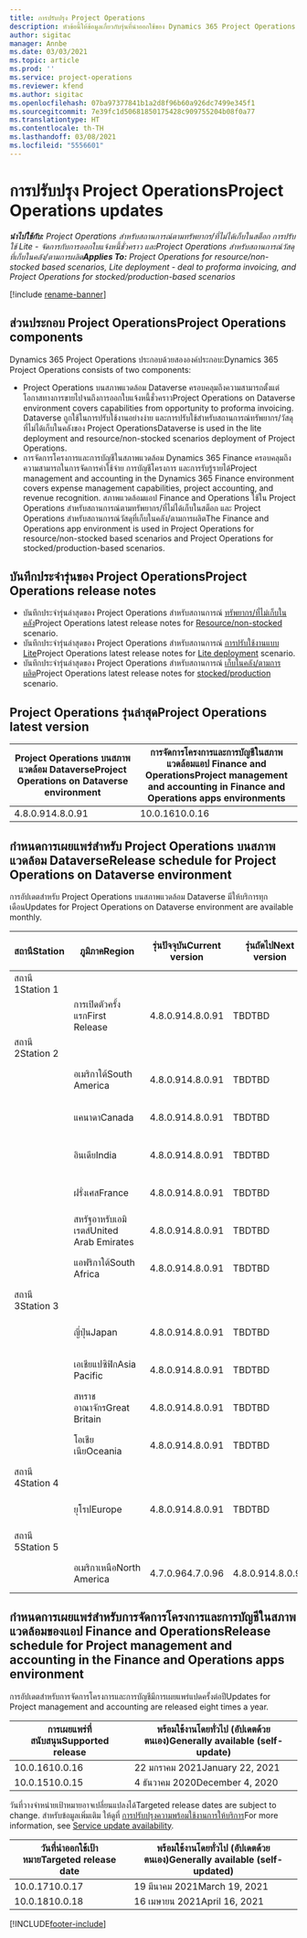 ```yaml
---
title: การปรับปรุง Project Operations
description: หัวข้อนี้ให้ข้อมูลเกี่ยวกับรุ่นที่นำออกใช้ของ Dynamics 365 Project Operations
author: sigitac
manager: Annbe
ms.date: 03/03/2021
ms.topic: article
ms.prod: ''
ms.service: project-operations
ms.reviewer: kfend
ms.author: sigitac
ms.openlocfilehash: 07ba97377841b1a2d8f96b60a926dc7499e345f1
ms.sourcegitcommit: 7e39fc1d50681850175428c909755204b08f0a77
ms.translationtype: HT
ms.contentlocale: th-TH
ms.lasthandoff: 03/08/2021
ms.locfileid: "5556601"
---
```

# <a name="project-operations-updates"></a><span data-ttu-id="1cfdf-103">การปรับปรุง Project Operations</span><span class="sxs-lookup"><span data-stu-id="1cfdf-103">Project Operations updates</span></span>

<span data-ttu-id="1cfdf-104">_**นำไปใช้กับ:** Project Operations สำหรับสถานการณ์ตามทรัพยากร/ที่ไม่ได้เก็บในสต็อก การปรับใช้ Lite - จัดการกับการออกใบแจ้งหนี้ชั่วคราว และProject Operations สำหรับสถานการณ์วัสดุที่เก็บในคลัง/ตามการผลิต_</span><span class="sxs-lookup"><span data-stu-id="1cfdf-104">_**Applies To:** Project Operations for resource/non-stocked based scenarios, Lite deployment - deal to proforma invoicing, and Project Operations for stocked/production-based scenarios_</span></span>

[!include [rename-banner](~/includes/cc-data-platform-banner.md)]

## <a name="project-operations-components"></a><span data-ttu-id="1cfdf-105">ส่วนประกอบ Project Operations</span><span class="sxs-lookup"><span data-stu-id="1cfdf-105">Project Operations components</span></span>

<span data-ttu-id="1cfdf-106">Dynamics 365 Project Operations ประกอบด้วยสององค์ประกอบ:</span><span class="sxs-lookup"><span data-stu-id="1cfdf-106">Dynamics 365 Project Operations consists of two components:</span></span>

- <span data-ttu-id="1cfdf-107">Project Operations บนสภาพแวดล้อม Dataverse ครอบคลุมถึงความสามารถตั้งแต่โอกาสทางการขายไปจนถึงการออกใบแจ้งหนี้ชั่วคราว</span><span class="sxs-lookup"><span data-stu-id="1cfdf-107">Project Operations on Dataverse environment covers capabilities from opportunity to proforma invoicing.</span></span> <span data-ttu-id="1cfdf-108">Dataverse ถูกใช้ในการปรับใช้งานอย่างง่าย และการปรับใช้สำหรับสถานการณ์ทรัพยากร/วัสดุที่ไม่ได้เก็บในคลังของ Project Operations</span><span class="sxs-lookup"><span data-stu-id="1cfdf-108">Dataverse is used in the lite deployment and resource/non-stocked scenarios deployment of Project Operations.</span></span>
- <span data-ttu-id="1cfdf-109">การจัดการโครงการและการบัญชีในสภาพแวดล้อม Dynamics 365 Finance ครอบคลุมถึงความสามารถในการจัดการค่าใช้จ่าย การบัญชีโครงการ และการรับรู้รายได้</span><span class="sxs-lookup"><span data-stu-id="1cfdf-109">Project management and accounting in the Dynamics 365 Finance environment covers expense management capabilities, project accounting, and revenue recognition.</span></span> <span data-ttu-id="1cfdf-110">สภาพแวดล้อมแอป Finance and Operations ใช้ใน Project Operations สำหรับสถานการณ์ตามทรัพยากร/ที่ไม่ได้เก็บในสต็อก และ Project Operations สำหรับสถานการณ์วัสดุที่เก็บในคลัง/ตามการผลิต</span><span class="sxs-lookup"><span data-stu-id="1cfdf-110">The Finance and Operations app environment is used in Project Operations for resource/non-stocked based scenarios and Project Operations for stocked/production-based scenarios.</span></span>

## <a name="project-operations-release-notes"></a><span data-ttu-id="1cfdf-111">บันทึกประจำรุ่นของ Project Operations</span><span class="sxs-lookup"><span data-stu-id="1cfdf-111">Project Operations release notes</span></span>
- <span data-ttu-id="1cfdf-112">บันทึกประจำรุ่นล่าสุดของ Project Operations สำหรับสถานการณ์ [ทรัพยากร/ที่ไม่เก็บในคลัง](whats-new-mar-2021-resource-based.md)</span><span class="sxs-lookup"><span data-stu-id="1cfdf-112">Project Operations latest release notes for [Resource/non-stocked](whats-new-mar-2021-resource-based.md) scenario.</span></span>
- <span data-ttu-id="1cfdf-113">บันทึกประจำรุ่นล่าสุดของ Project Operations สำหรับสถานการณ์ [การปรับใช้งานแบบ Lite](../pro/whats-new/whats-new-mar-2021-lite.md)</span><span class="sxs-lookup"><span data-stu-id="1cfdf-113">Project Operations latest release notes for [Lite deployment](../pro/whats-new/whats-new-mar-2021-lite.md) scenario.</span></span>
- <span data-ttu-id="1cfdf-114">บันทึกประจำรุ่นล่าสุดของ Project Operations สำหรับสถานการณ์ [เก็บในคลัง/ตามการผลิต](../prod-pma/whats-new/whats-new-jan-2021-stocked.md)</span><span class="sxs-lookup"><span data-stu-id="1cfdf-114">Project Operations latest release notes for [stocked/production](../prod-pma/whats-new/whats-new-jan-2021-stocked.md) scenario.</span></span>

## <a name="project-operations-latest-version"></a><span data-ttu-id="1cfdf-115">Project Operations รุ่นล่าสุด</span><span class="sxs-lookup"><span data-stu-id="1cfdf-115">Project Operations latest version</span></span>

| <span data-ttu-id="1cfdf-116">Project Operations บนสภาพแวดล้อม Dataverse</span><span class="sxs-lookup"><span data-stu-id="1cfdf-116">Project Operations on Dataverse environment</span></span> | <span data-ttu-id="1cfdf-117">การจัดการโครงการและการบัญชีในสภาพแวดล้อมแอป Finance and Operations</span><span class="sxs-lookup"><span data-stu-id="1cfdf-117">Project management and accounting in Finance and Operations apps environments</span></span> |
| --- | --- |
| <span data-ttu-id="1cfdf-118">4.8.0.91</span><span class="sxs-lookup"><span data-stu-id="1cfdf-118">4.8.0.91</span></span> | <span data-ttu-id="1cfdf-119">10.0.16</span><span class="sxs-lookup"><span data-stu-id="1cfdf-119">10.0.16</span></span> |

## <a name="release-schedule-for-project-operations-on-dataverse-environment"></a><span data-ttu-id="1cfdf-120">กำหนดการเผยแพร่สำหรับ Project Operations บนสภาพแวดล้อม Dataverse</span><span class="sxs-lookup"><span data-stu-id="1cfdf-120">Release schedule for Project Operations on Dataverse environment</span></span>

<span data-ttu-id="1cfdf-121">การอัปเดตสำหรับ Project Operations บนสภาพแวดล้อม Dataverse มีให้บริการทุกเดือน</span><span class="sxs-lookup"><span data-stu-id="1cfdf-121">Updates for Project Operations on Dataverse environment are available monthly.</span></span> 

| <span data-ttu-id="1cfdf-122">สถานี</span><span class="sxs-lookup"><span data-stu-id="1cfdf-122">Station</span></span>   | <span data-ttu-id="1cfdf-123">ภูมิภาค</span><span class="sxs-lookup"><span data-stu-id="1cfdf-123">Region</span></span>        | <span data-ttu-id="1cfdf-124">รุ่นปัจจุบัน</span><span class="sxs-lookup"><span data-stu-id="1cfdf-124">Current version</span></span> | <span data-ttu-id="1cfdf-125">รุ่นถัดไป</span><span class="sxs-lookup"><span data-stu-id="1cfdf-125">Next version</span></span> | <span data-ttu-id="1cfdf-126">พร้อมใช้งานโดยทั่วไป</span><span class="sxs-lookup"><span data-stu-id="1cfdf-126">Generally available</span></span> |
|-----------|---------------|-----------------|--------------|---------------------|
| <span data-ttu-id="1cfdf-127">สถานี 1</span><span class="sxs-lookup"><span data-stu-id="1cfdf-127">Station 1</span></span> |   &nbsp;      |    &nbsp;       | &nbsp;       |      &nbsp;         |
|   &nbsp;  | <span data-ttu-id="1cfdf-128">การเปิดตัวครั้งแรก</span><span class="sxs-lookup"><span data-stu-id="1cfdf-128">First Release</span></span> |  <span data-ttu-id="1cfdf-129">4.8.0.91</span><span class="sxs-lookup"><span data-stu-id="1cfdf-129">4.8.0.91</span></span>       | <span data-ttu-id="1cfdf-130">TBD</span><span class="sxs-lookup"><span data-stu-id="1cfdf-130">TBD</span></span>     | <span data-ttu-id="1cfdf-131">02-เม.ย.-21</span><span class="sxs-lookup"><span data-stu-id="1cfdf-131">02-Apr-21</span></span>           |
| <span data-ttu-id="1cfdf-132">สถานี 2</span><span class="sxs-lookup"><span data-stu-id="1cfdf-132">Station 2</span></span> |   &nbsp;      |    &nbsp;       | &nbsp;       |      &nbsp;         |
|   &nbsp;  | <span data-ttu-id="1cfdf-133">อเมริกาใต้</span><span class="sxs-lookup"><span data-stu-id="1cfdf-133">South America</span></span> |  <span data-ttu-id="1cfdf-134">4.8.0.91</span><span class="sxs-lookup"><span data-stu-id="1cfdf-134">4.8.0.91</span></span>       | <span data-ttu-id="1cfdf-135">TBD</span><span class="sxs-lookup"><span data-stu-id="1cfdf-135">TBD</span></span>     | <span data-ttu-id="1cfdf-136">02-เม.ย.-21</span><span class="sxs-lookup"><span data-stu-id="1cfdf-136">02-Apr-21</span></span>           |
|    &nbsp; | <span data-ttu-id="1cfdf-137">แคนาดา</span><span class="sxs-lookup"><span data-stu-id="1cfdf-137">Canada</span></span>        |  <span data-ttu-id="1cfdf-138">4.8.0.91</span><span class="sxs-lookup"><span data-stu-id="1cfdf-138">4.8.0.91</span></span>       | <span data-ttu-id="1cfdf-139">TBD</span><span class="sxs-lookup"><span data-stu-id="1cfdf-139">TBD</span></span>     | <span data-ttu-id="1cfdf-140">02-เม.ย.-21</span><span class="sxs-lookup"><span data-stu-id="1cfdf-140">02-Apr-21</span></span>           |
|   &nbsp;  | <span data-ttu-id="1cfdf-141">อินเดีย</span><span class="sxs-lookup"><span data-stu-id="1cfdf-141">India</span></span>         |  <span data-ttu-id="1cfdf-142">4.8.0.91</span><span class="sxs-lookup"><span data-stu-id="1cfdf-142">4.8.0.91</span></span>       | <span data-ttu-id="1cfdf-143">TBD</span><span class="sxs-lookup"><span data-stu-id="1cfdf-143">TBD</span></span>     | <span data-ttu-id="1cfdf-144">02-เม.ย.-21</span><span class="sxs-lookup"><span data-stu-id="1cfdf-144">02-Apr-21</span></span>           |
|   &nbsp;  | <span data-ttu-id="1cfdf-145">ฝรั่งเศส</span><span class="sxs-lookup"><span data-stu-id="1cfdf-145">France</span></span>         |  <span data-ttu-id="1cfdf-146">4.8.0.91</span><span class="sxs-lookup"><span data-stu-id="1cfdf-146">4.8.0.91</span></span>       | <span data-ttu-id="1cfdf-147">TBD</span><span class="sxs-lookup"><span data-stu-id="1cfdf-147">TBD</span></span>     | <span data-ttu-id="1cfdf-148">02-เม.ย.-21</span><span class="sxs-lookup"><span data-stu-id="1cfdf-148">02-Apr-21</span></span>           |
|   &nbsp;  | <span data-ttu-id="1cfdf-149">สหรัฐอาหรับเอมิเรตส์</span><span class="sxs-lookup"><span data-stu-id="1cfdf-149">United Arab Emirates</span></span>         |  <span data-ttu-id="1cfdf-150">4.8.0.91</span><span class="sxs-lookup"><span data-stu-id="1cfdf-150">4.8.0.91</span></span>       | <span data-ttu-id="1cfdf-151">TBD</span><span class="sxs-lookup"><span data-stu-id="1cfdf-151">TBD</span></span>     | <span data-ttu-id="1cfdf-152">02-เม.ย.-21</span><span class="sxs-lookup"><span data-stu-id="1cfdf-152">02-Apr-21</span></span>           |
|   &nbsp;  | <span data-ttu-id="1cfdf-153">แอฟริกาใต้</span><span class="sxs-lookup"><span data-stu-id="1cfdf-153">South Africa</span></span>         |  <span data-ttu-id="1cfdf-154">4.8.0.91</span><span class="sxs-lookup"><span data-stu-id="1cfdf-154">4.8.0.91</span></span>       | <span data-ttu-id="1cfdf-155">TBD</span><span class="sxs-lookup"><span data-stu-id="1cfdf-155">TBD</span></span>     | <span data-ttu-id="1cfdf-156">02-เม.ย.-21</span><span class="sxs-lookup"><span data-stu-id="1cfdf-156">02-Apr-21</span></span>           |
| <span data-ttu-id="1cfdf-157">สถานี 3</span><span class="sxs-lookup"><span data-stu-id="1cfdf-157">Station 3</span></span>  |      &nbsp;   |     &nbsp;      |     &nbsp;   |      &nbsp;         |
|   &nbsp;  | <span data-ttu-id="1cfdf-158">ญี่ปุ่น</span><span class="sxs-lookup"><span data-stu-id="1cfdf-158">Japan</span></span>         |  <span data-ttu-id="1cfdf-159">4.8.0.91</span><span class="sxs-lookup"><span data-stu-id="1cfdf-159">4.8.0.91</span></span>       | <span data-ttu-id="1cfdf-160">TBD</span><span class="sxs-lookup"><span data-stu-id="1cfdf-160">TBD</span></span>     | <span data-ttu-id="1cfdf-161">09-เม.ย.-21</span><span class="sxs-lookup"><span data-stu-id="1cfdf-161">09-Apr-21</span></span>           |
|   &nbsp;  | <span data-ttu-id="1cfdf-162">เอเชียแปซิฟิก</span><span class="sxs-lookup"><span data-stu-id="1cfdf-162">Asia Pacific</span></span>  |  <span data-ttu-id="1cfdf-163">4.8.0.91</span><span class="sxs-lookup"><span data-stu-id="1cfdf-163">4.8.0.91</span></span>       | <span data-ttu-id="1cfdf-164">TBD</span><span class="sxs-lookup"><span data-stu-id="1cfdf-164">TBD</span></span>     | <span data-ttu-id="1cfdf-165">09-เม.ย.-21</span><span class="sxs-lookup"><span data-stu-id="1cfdf-165">09-Apr-21</span></span>           |
|   &nbsp;  | <span data-ttu-id="1cfdf-166">สหราชอาณาจักร</span><span class="sxs-lookup"><span data-stu-id="1cfdf-166">Great Britain</span></span> |  <span data-ttu-id="1cfdf-167">4.8.0.91</span><span class="sxs-lookup"><span data-stu-id="1cfdf-167">4.8.0.91</span></span>       | <span data-ttu-id="1cfdf-168">TBD</span><span class="sxs-lookup"><span data-stu-id="1cfdf-168">TBD</span></span>     | <span data-ttu-id="1cfdf-169">09-เม.ย.-21</span><span class="sxs-lookup"><span data-stu-id="1cfdf-169">09-Apr-21</span></span>           |
|   &nbsp;  | <span data-ttu-id="1cfdf-170">โอเชียเนีย</span><span class="sxs-lookup"><span data-stu-id="1cfdf-170">Oceania</span></span>       |  <span data-ttu-id="1cfdf-171">4.8.0.91</span><span class="sxs-lookup"><span data-stu-id="1cfdf-171">4.8.0.91</span></span>       | <span data-ttu-id="1cfdf-172">TBD</span><span class="sxs-lookup"><span data-stu-id="1cfdf-172">TBD</span></span>     | <span data-ttu-id="1cfdf-173">09-เม.ย.-21</span><span class="sxs-lookup"><span data-stu-id="1cfdf-173">09-Apr-21</span></span>           |
| <span data-ttu-id="1cfdf-174">สถานี 4</span><span class="sxs-lookup"><span data-stu-id="1cfdf-174">Station 4</span></span> |     &nbsp;    |     &nbsp;      |     &nbsp;   |      &nbsp;         |
|   &nbsp;  | <span data-ttu-id="1cfdf-175">ยุโรป</span><span class="sxs-lookup"><span data-stu-id="1cfdf-175">Europe</span></span>        |  <span data-ttu-id="1cfdf-176">4.8.0.91</span><span class="sxs-lookup"><span data-stu-id="1cfdf-176">4.8.0.91</span></span>       | <span data-ttu-id="1cfdf-177">TBD</span><span class="sxs-lookup"><span data-stu-id="1cfdf-177">TBD</span></span>     | <span data-ttu-id="1cfdf-178">16-เม.ย.-21</span><span class="sxs-lookup"><span data-stu-id="1cfdf-178">16-Apr-21</span></span>           |
| <span data-ttu-id="1cfdf-179">สถานี 5</span><span class="sxs-lookup"><span data-stu-id="1cfdf-179">Station 5</span></span> |     &nbsp;    |     &nbsp;      |     &nbsp;   |      &nbsp;         |
|   &nbsp;  | <span data-ttu-id="1cfdf-180">อเมริกาเหนือ</span><span class="sxs-lookup"><span data-stu-id="1cfdf-180">North America</span></span> |  <span data-ttu-id="1cfdf-181">4.7.0.96</span><span class="sxs-lookup"><span data-stu-id="1cfdf-181">4.7.0.96</span></span>       | <span data-ttu-id="1cfdf-182">4.8.0.91</span><span class="sxs-lookup"><span data-stu-id="1cfdf-182">4.8.0.91</span></span>     | <span data-ttu-id="1cfdf-183">12-มี.ค.-21</span><span class="sxs-lookup"><span data-stu-id="1cfdf-183">12-Mar-21</span></span>           |

## <a name="release-schedule-for-project-management-and-accounting-in-the-finance-and-operations-apps-environment"></a><span data-ttu-id="1cfdf-184">กำหนดการเผยแพร่สำหรับการจัดการโครงการและการบัญชีในสภาพแวดล้อมของแอป Finance and Operations</span><span class="sxs-lookup"><span data-stu-id="1cfdf-184">Release schedule for Project management and accounting in the Finance and Operations apps environment</span></span>

<span data-ttu-id="1cfdf-185">การอัปเดตสำหรับการจัดการโครงการและการบัญชีมีการเผยแพร่แปดครั้งต่อปี</span><span class="sxs-lookup"><span data-stu-id="1cfdf-185">Updates for Project management and accounting are released eight times a year.</span></span>

| <span data-ttu-id="1cfdf-186">การเผยแพร่ที่สนับสนุน</span><span class="sxs-lookup"><span data-stu-id="1cfdf-186">Supported release</span></span> | <span data-ttu-id="1cfdf-187">พร้อมใช้งานโดยทั่วไป (อัปเดตด้วยตนเอง)</span><span class="sxs-lookup"><span data-stu-id="1cfdf-187">Generally available (self-update)</span></span> |
| --- | --- |
| <span data-ttu-id="1cfdf-188">10.0.16</span><span class="sxs-lookup"><span data-stu-id="1cfdf-188">10.0.16</span></span> | <span data-ttu-id="1cfdf-189">22 มกราคม 2021</span><span class="sxs-lookup"><span data-stu-id="1cfdf-189">January 22, 2021</span></span> |
| <span data-ttu-id="1cfdf-190">10.0.15</span><span class="sxs-lookup"><span data-stu-id="1cfdf-190">10.0.15</span></span> | <span data-ttu-id="1cfdf-191">4 ธันวาคม 2020</span><span class="sxs-lookup"><span data-stu-id="1cfdf-191">December 4, 2020</span></span> |


<span data-ttu-id="1cfdf-192">วันที่วางจำหน่ายเป้าหมายอาจเปลี่ยนแปลงได้</span><span class="sxs-lookup"><span data-stu-id="1cfdf-192">Targeted release dates are subject to change.</span></span> <span data-ttu-id="1cfdf-193">สำหรับข้อมูลเพิ่มเติม ให้ดูที่ [การปรับปรุงความพร้อมใช้งานการให้บริการ](https://docs.microsoft.com/dynamics365/fin-ops-core/fin-ops/get-started/public-preview-releases?toc=/dynamics365/finance/toc.json)</span><span class="sxs-lookup"><span data-stu-id="1cfdf-193">For more information, see [Service update availability](https://docs.microsoft.com/dynamics365/fin-ops-core/fin-ops/get-started/public-preview-releases?toc=/dynamics365/finance/toc.json).</span></span>

| <span data-ttu-id="1cfdf-194">วันที่นำออกใช้เป้าหมาย</span><span class="sxs-lookup"><span data-stu-id="1cfdf-194">Targeted release date</span></span> | <span data-ttu-id="1cfdf-195">พร้อมใช้งานโดยทั่วไป (อัปเดตด้วยตนเอง)</span><span class="sxs-lookup"><span data-stu-id="1cfdf-195">Generally available (self- updated)</span></span> |
| --- | --- |
| <span data-ttu-id="1cfdf-196">10.0.17</span><span class="sxs-lookup"><span data-stu-id="1cfdf-196">10.0.17</span></span> | <span data-ttu-id="1cfdf-197">19 มีนาคม 2021</span><span class="sxs-lookup"><span data-stu-id="1cfdf-197">March 19, 2021</span></span> |
| <span data-ttu-id="1cfdf-198">10.0.18</span><span class="sxs-lookup"><span data-stu-id="1cfdf-198">10.0.18</span></span> | <span data-ttu-id="1cfdf-199">16 เมษายน 2021</span><span class="sxs-lookup"><span data-stu-id="1cfdf-199">April 16, 2021</span></span> |


[!INCLUDE[footer-include](../includes/footer-banner.md)]
